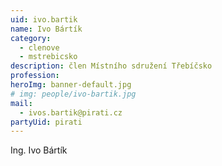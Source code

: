 ```yaml
---
uid: ivo.bartik
name: Ivo Bártík
category:
  - clenove
  - mstrebicsko
description: člen Místního sdružení Třebíčsko
profession:
heroImg: banner-default.jpg
# img: people/ivo-bartik.jpg
mail:
  - ivos.bartik@pirati.cz
partyUid: pirati
---
```


Ing. Ivo Bártík
